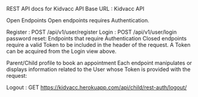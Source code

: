 REST API docs for Kidvacc API
Base URL : Kidvacc API

Open Endpoints
Open endpoints requires Authentication.

Register : POST /api/v1/user/register
Login : POST /api/v1/user/login
password reset:
Endpoints that require Authentication
Closed endpoints require a valid Token to be included in the header of the request. A Token can be acquired from the Login view above.

Parent/Child profile to book an appointment
Each endpoint manipulates or displays information related to the User whose Token is provided with the request:



Logout : GET https://kidvacc.herokuapp.com/api/child/rest-auth/logout/ 
